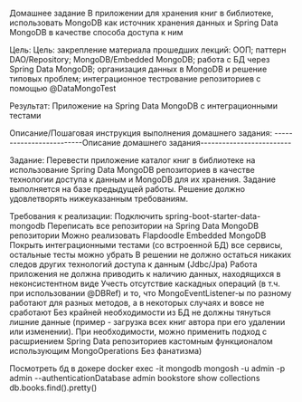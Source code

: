 Домашнее задание
В приложении для хранения книг в библиотеке, использовать MongoDB как источник хранения данных и Spring Data MongoDB в качестве способа доступа к ним

Цель:
Цель: закрепление материала прошедших лекций: ООП;
паттерн DAO/Repository; MongoDB/Embedded MongoDB;
работа с БД через Spring Data MongoDB;
организация данных в MongoDB и решение типовых проблем; интеграционное тестрование репозиториев с помощью @DataMongoTest

Результат: Приложение на Spring Data MongoDB с интеграционными тестами


Описание/Пошаговая инструкция выполнения домашнего задания:
-------------------------Описание домашнего задания-------------------------

Задание:
Перевести приложение каталог книг в библиотеке на использование Spring Data MongoDB репозиториев в качестве технологии доступа к данным и MongoDB для их хранения. Задание выполняется на базе предыдущей работы. Решение должно удовлетворять нижеуказанным требованиям.

Требования к реализации:
Подключить spring-boot-starter-data-mongodb
Переписать все репозитории на Spring Data MongoDB репозитории
Можно реализовать Flapdoodle Embedded MongoDB
Покрыть интеграционными тестами (со встроенной БД) все сервисы, остальные тесты можно убрать
В решении не должно остаться никаких следов других технологий доступа к данным (Jdbc/Jpa)
Работа приложения не должна приводить к наличию данных, находящихся в неконсистентном виде
Учесть отсутствие каскадных операций (в т.ч. при использовании @DBRef) и то, что MongoEventListener-ы по разному работают для разных методов, а в некоторых случаях и вовсе не сработают
Без крайней необходимости из БД не должны тянуться лишние данные (пример - загрузка всех книг автора при его удалении или изменении). При необходимости, можно применить подход с расшриением Spring Data репозиториев кастомным функционалом использующим MongoOperations
Без фанатизма)

Посмотреть бд в докере
docker exec -it mongodb mongosh -u admin -p admin --authenticationDatabase admin bookstore
show collections
db.books.find().pretty()